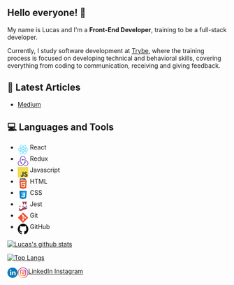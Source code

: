 ## Hello everyone! :wave:


My name is Lucas and I'm a **Front-End Developer**, training to be a full-stack developer.

Currently, I study software development at [Trybe](https://www.betrybe.com/), where the training process is focused on developing technical and behavioral skills, covering everything from coding to communication, receiving and giving feedback.


## :newspaper: Latest Articles


- [Medium](https://medium.com/@lucasstaroscky/o-impacto-do-autoconhecimento-no-desenvolvimento-de-soft-skills-26a1e32544ba)


## :computer: Languages and Tools


- <img src="https://github.com/lucastaroscky/lucastaroscky/blob/master/assets/react-icon.png" align="middle" width="24px" heigth="24px" /> React
- <img src="https://github.com/lucastaroscky/lucastaroscky/blob/master/assets/redux-icon.png" align="middle" width="24px" heigth="24px" /> Redux
- <img src="https://github.com/lucastaroscky/lucastaroscky/blob/master/assets/js-icon.png" align="middle" width="24px" heigth="24px" /> Javascript
- <img src="https://github.com/lucastaroscky/lucastaroscky/blob/master/assets/html-icon.png" align="middle" width="24px" heigth="24px" /> HTML
- <img src="https://github.com/lucastaroscky/lucastaroscky/blob/master/assets/css-icon.png" align="middle" width="24px" heigth="24px" /> CSS
- <img src="https://github.com/lucastaroscky/lucastaroscky/blob/master/assets/jest-icon.png" align="middle" width="24px" heigth="24px" /> Jest
- <img src="https://github.com/lucastaroscky/lucastaroscky/blob/master/assets/git-icon.png" align="middle" width="24px" heigth="24px" /> Git
- <img src="https://github.com/lucastaroscky/lucastaroscky/blob/master/assets/github-icon.png" align="middle" width="24px" heigth="24px" /> GitHub


[![Lucas's github stats](https://github-readme-stats.vercel.app/api?username=lucastaroscky&show_icons=true&&hide=stars)](https://github.com/anuraghazra/github-readme-stats)



[![Top Langs](https://github-readme-stats.vercel.app/api/top-langs/?username=lucastaroscky&layout=compact)](https://github.com/anuraghazra/github-readme-stats)


<a href="https://www.linkedin.com/in/lucas-staroscky/">
<img src="https://github.com/lucastaroscky/lucastaroscky/blob/master/assets/linkedin-icon.png" align="left" width="24px" heigh="24px" />LinkedIn
</a>

<a href="https://www.instagram.com/lucastaroscky">
<img src="https://github.com/lucastaroscky/lucastaroscky/blob/master/assets/instagram-icon.png" align="left" width="24px" heigh="24px" />Instagram
</a>
